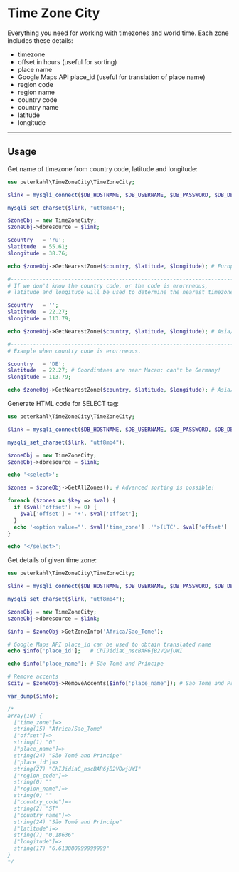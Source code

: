 # Time Zone City

Everything you need for working with timezones and world time. Each zone includes these details:
* timezone
* offset in hours (useful for sorting)
* place name
* Google Maps API place_id (useful for translation of place name)
* region code
* region name
* country code
* country name
* latitude
* longitude

---

## Usage

Get name of timezone from country code, latitude and longitude:
```php
use peterkahl\TimeZoneCity\TimeZoneCity;

$link = mysqli_connect($DB_HOSTNAME, $DB_USERNAME, $DB_PASSWORD, $DB_DBNAME);

mysqli_set_charset($link, "utf8mb4");

$zoneObj = new TimeZoneCity;
$zoneObj->dbresource = $link;

$country   = 'ru';
$latitude  = 55.61;
$longitude = 38.76;

echo $zoneObj->GetNearestZone($country, $latitude, $longitude); # Europe/Moscow

#-----------------------------------------------------------------------
# If we don't know the country code, or the code is erorrneous,
# latitude and longitude will be used to determine the nearest timezone.

$country   = '';
$latitude  = 22.27;
$longitude = 113.79;

echo $zoneObj->GetNearestZone($country, $latitude, $longitude); # Asia/Macau

#-----------------------------------------------------------------------
# Example when country code is erorrneous.

$country   = 'DE';
$latitude  = 22.27; # Coordintaes are near Macau; can't be Germany!
$longitude = 113.79;

echo $zoneObj->GetNearestZone($country, $latitude, $longitude); # Asia/Macau

```

Generate HTML code for SELECT tag:
```php
use peterkahl\TimeZoneCity\TimeZoneCity;

$link = mysqli_connect($DB_HOSTNAME, $DB_USERNAME, $DB_PASSWORD, $DB_DBNAME);

mysqli_set_charset($link, "utf8mb4");

$zoneObj = new TimeZoneCity;
$zoneObj->dbresource = $link;

echo '<select>';

$zones = $zoneObj->GetAllZones(); # Advanced sorting is possible!

foreach ($zones as $key => $val) {
  if ($val['offset'] >= 0) {
    $val['offset'] = '+'. $val['offset'];
  }
  echo '<option value="'. $val['time_zone'] .'">(UTC'. $val['offset'] .':00)'. $val['place_name'] .', '. $val['country_name'] .'</option>';
}

echo '</select>';

```

Get details of given time zone:
```php
use peterkahl\TimeZoneCity\TimeZoneCity;

$link = mysqli_connect($DB_HOSTNAME, $DB_USERNAME, $DB_PASSWORD, $DB_DBNAME);

mysqli_set_charset($link, "utf8mb4");

$zoneObj = new TimeZoneCity;
$zoneObj->dbresource = $link;

$info = $zoneObj->GetZoneInfo('Africa/Sao_Tome');

# Google Maps API place_id can be used to obtain translated name
echo $info['place_id'];   # ChIJidiaC_nscBAR6jB2VQwjUWI

echo $info['place_name']; # São Tomé and Príncipe

# Remove accents
$city = $zoneObj->RemoveAccents($info['place_name']); # Sao Tome and Principe

var_dump($info);

/*
array(10) {
  ["time_zone"]=>
  string(15) "Africa/Sao_Tome"
  ["offset"]=>
  string(1) "0"
  ["place_name"]=>
  string(24) "São Tomé and Príncipe"
  ["place_id"]=>
  string(27) "ChIJidiaC_nscBAR6jB2VQwjUWI"
  ["region_code"]=>
  string(0) ""
  ["region_name"]=>
  string(0) ""
  ["country_code"]=>
  string(2) "ST"
  ["country_name"]=>
  string(24) "São Tomé and Príncipe"
  ["latitude"]=>
  string(7) "0.18636"
  ["longitude"]=>
  string(17) "6.613080999999999"
}
*/

```
